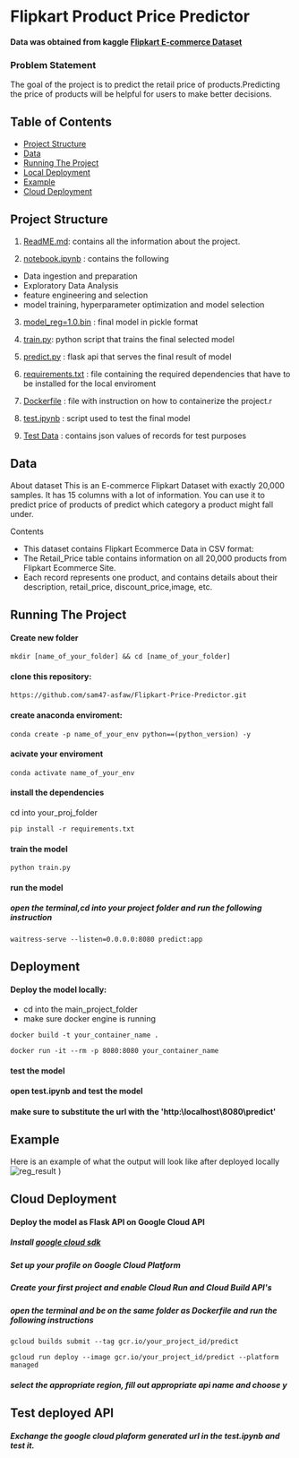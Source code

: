 # Flipkart Product Price Predictor
#### Data was obtained from kaggle [Flipkart E-commerce Dataset](https://www.kaggle.com/datasets/atharvjairath/flipkart-ecommerce-dataset)
### Problem Statement
The goal of the project is to predict the retail price of products.Predicting the price of products will be helpful for users to make better decisions.

## Table of Contents

- [Project Structure](#projectstr)
- [Data](#data)
- [Running The Project](#run)
- [Local Deployment](#deploy)
- [Example](#example)
- [Cloud Deployment](#cloud) 


## Project Structure
1. [ReadME.md](https://github.com/sam47-asfaw/Flipkart-Price-Predictor/blob/main/README.md): contains all the information about the project.

2. [notebook.ipynb](https://github.com/sam47-asfaw/Flipkart-Price-Predictor/blob/main/notebook.ipynb) : contains the following  
 * Data ingestion and preparation
 * Exploratory Data Analysis
 * feature engineering and selection
 * model training, hyperparameter optimization and model selection

3. [model_reg=1.0.bin](https://github.com/sam47-asfaw/Flipkart-Price-Predictor/blob/main/model_re=1.0.bin) : final model in pickle format
   
4. [train.py](https://github.com/sam47-asfaw/Flipkart-Price-Predictor/blob/main/train.py): python script that trains the final selected model

5. [predict.py](https://github.com/sam47-asfaw/Flipkart-Price-Predictor/blob/main/predict.py) : flask api that serves the final result of model

6. [requirements.txt](https://github.com/sam47-asfaw/Flipkart-Price-Predictor/blob/main/requirements.txt) : file containing the required dependencies that have to be installed for the local enviroment

7. [Dockerfile](https://github.com/sam47-asfaw/Flipkart-Price-Predictor/blob/main/Dockerfile) : file with instruction on how to containerize the project.r

8. [test.ipynb](https://github.com/sam47-asfaw/Flipkart-Price-Predictor/blob/main/test.ipynb) : script used to test the final model

9. [Test Data](https://github.com/sam47-asfaw/Flipkart-Price-Predictor/blob/main/test) : contains json values of records for test purposes 

## Data
About dataset
This is an E-commerce Flipkart Dataset with exactly 20,000 samples. It has 15 columns with a lot of information. You can use it to predict price of products of predict which category a product might fall under.
  
Contents
* This dataset contains Flipkart Ecommerce Data in CSV format: 
* The Retail_Price table contains information on all 20,000 products from Flipkart Ecommerce Site.
* Each record represents one product, and contains details about their description, retail_price, discount_price,image, etc.

## Running The Project

#### Create new folder
```
mkdir [name_of_your_folder] && cd [name_of_your_folder]
```
#### clone this repository:
```
https://github.com/sam47-asfaw/Flipkart-Price-Predictor.git
```
#### create anaconda enviroment:
```
conda create -p name_of_your_env python==(python_version) -y
```

#### acivate your enviroment
```
conda activate name_of_your_env
```

#### install the dependencies
cd into your_proj_folder
```
pip install -r requirements.txt
```
#### train the model
```
python train.py
```
#### run the model
##### open the terminal,cd into your project folder and run the following instruction
```
waitress-serve --listen=0.0.0.0:8080 predict:app
```
## Deployment
#### Deploy the model locally:
* cd into the main_project_folder
* make sure docker engine is running
```
docker build -t your_container_name .
```
```
docker run -it --rm -p 8080:8080 your_container_name
```
#### test the model
#### open test.ipynb and test the model
#### make sure to substitute the url with the 'http:\localhost\8080\predict'

## Example
Here is an example of what the output will look like after deployed locally
![reg_result](https://github.com/sam47-asfaw/Flipkart-Price-Predictor/assets/62788450/a0bc82ce-3320-4728-968f-33064ba3039a)
)

## Cloud Deployment
#### Deploy the model as Flask API on Google Cloud API
##### Install [google cloud sdk](https://cloud.google.com/sdk/docs/install)
##### Set up your profile on Google Cloud Platform 
##### Create your first project and enable Cloud Run and Cloud Build API's
##### open the terminal and be on the same folder as Dockerfile and run the following instructions
```
gcloud builds submit --tag gcr.io/your_project_id/predict
```
```
gcloud run deploy --image gcr.io/your_project_id/predict --platform managed
```
##### select the appropriate region, fill out appropriate api name and choose y
## Test deployed API
##### Exchange the google cloud plaform generated url in the test.ipynb and test it. 




